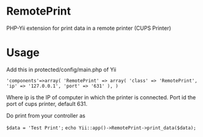 RemotePrint
===========

PHP-Yii extension for print data in a remote printer (CUPS Printer)


Usage
===========

Add this in protected/config/main.php of Yii


`'components'=>array(
            'RemotePrint' => array(
            'class' => 'RemotePrint',
            'ip' => '127.0.0.1',
            'port' => '631'
        ),
)`


Where ip is the IP of computer in which the printer is connected. Port id the port of cups printer, default 631.

Do print from your controller as 

`$data = 'Test Print';`
`echo Yii::app()->RemotePrint->print_data($data);`
